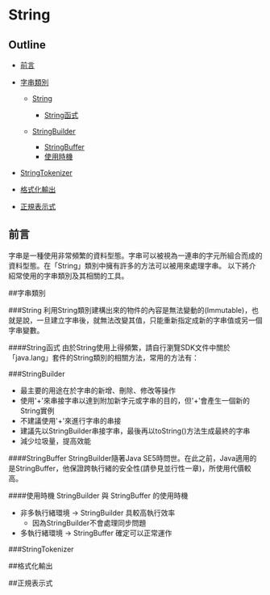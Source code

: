 String
======
## Outline

- [前言](#前言)

- [字串類別](#字串類別)
	+ [String](#string)
 		* [String函式](#string函式)

	+ [StringBuilder](#stringbuilder)
		* [StringBuffer](#stringbuffer)
		* [使用時機](使用時機)
- [StringTokenizer](#stringyokenizer)
- [格式化輸出](#格式化輸出)
- [正規表示式](#正規表示式)


## 前言
字串是一種使用非常頻繁的資料型態。字串可以被視為一連串的字元所組合而成的資料型態。在「String」類別中擁有許多的方法可以被用來處理字串。
以下將介紹常使用的字串類別及其相關的工具。

##字串類別

###String
利用String類別建構出來的物件的內容是無法變動的(Immutable)，也就是說，一旦建立字串後，就無法改變其值，只能重新指定成新的字串值或另一個字串變數。

####String函式
由於String使用上得頻繁，請自行瀏覽SDK文件中關於「java.lang」套件的String類別的相關方法，常用的方法有：




###StringBuilder
- 最主要的用途在於字串的新增、刪除、修改等操作
- 使用'+'來串接字串以達到附加新字元或字串的目的，但'+'會產生一個新的String實例 
- 不建議使用'+'來進行字串的串接 
- 建議先以StringBuilder串接字串，最後再以toString()方法生成最終的字串
- 減少垃圾量，提高效能



####StringBuffer
StringBuilder隨著Java SE5時問世。在此之前，Java適用的是StringBuffer，他保證跨執行緒的安全性(請參見並行性一章)，所使用代價較高。

####使用時機
StringBuilder 與 StringBuffer 的使用時機
- 非多執行緒環境 → StringBuilder 具較高執行效率
  + 因為StringBuilder不會處理同步問題
- 多執行緒環境 → StringBuffer 確定可以正常運作

###StringTokenizer

##格式化輸出

##正規表示式

